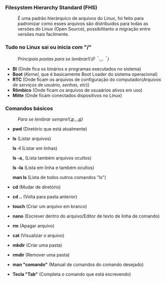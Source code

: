 ### <dt>Filesystem Hierarchy Standard<d><strong> (FHS)</strong></d></dt>
<dd>É uma padrão hierárquico de arquivos do Linux, foi feito para padronizar como esses arquivos são distribuidos para todas as versões do Linux (Open Source), possibilitanto a migração entre versões mais facilmente.</dd>

### <dt>Tudo no Linux sai ou inicia com "/"</dt>
*_<dd>Principais pastas para se lembrar!(＠＾◡＾)</dd>_*
- __BI__ (Onde fica os binários e programas executados no sistema)
- __Boot__ (*Kernel*, que é basicamente Boot Loader do sistema operacional)
- __RTC__ (Onde ficam os arquivos de configuração do computador(*Arquivos de serviços de usuário, senhas, etc*))
- __Rômbico__ (Onde ficam os arquivos de usuaários ativos em uso)
- __Mitte__ (Onde ficam conectados dispositivos no Linux)

### <dt>Comandos básicos</dt>
*_<dd>Para se lembrar sempre!(≧◡≦)</dd>_*
- __pwd__ (Diretório que está atualmente)
- __ls__ (Listar arquivos)
   
    __ls -l__ (Listar em linhas)
   
    __ls -a___ (Lista também arquivos ocultos)
   
    __ls -la__ (Lista em linha e também ocultos)
   
  __man ls__ (Lista de todos outros comandos "ls")
- __cd__ (Mudar de diretório)
- __cd ..__ (Volta para pasta anterior)
- __touch__ (Criar um arquivo em branco)
- __nano__ (Escrever dentro do arquivo/Editor de texto de linha de comando)
- __rm__ (Apagar arquivo)
- __cat__ (Visualizar o arquivo)
- __mkdir__ (Criar uma pasta)
- __rmdir__ (Remover uma pasta)
- __man "comando"__ (Manual de comandos do comando desejado)
- __Tecla "Tab"__ (Completa o comando que está escrevendo)
